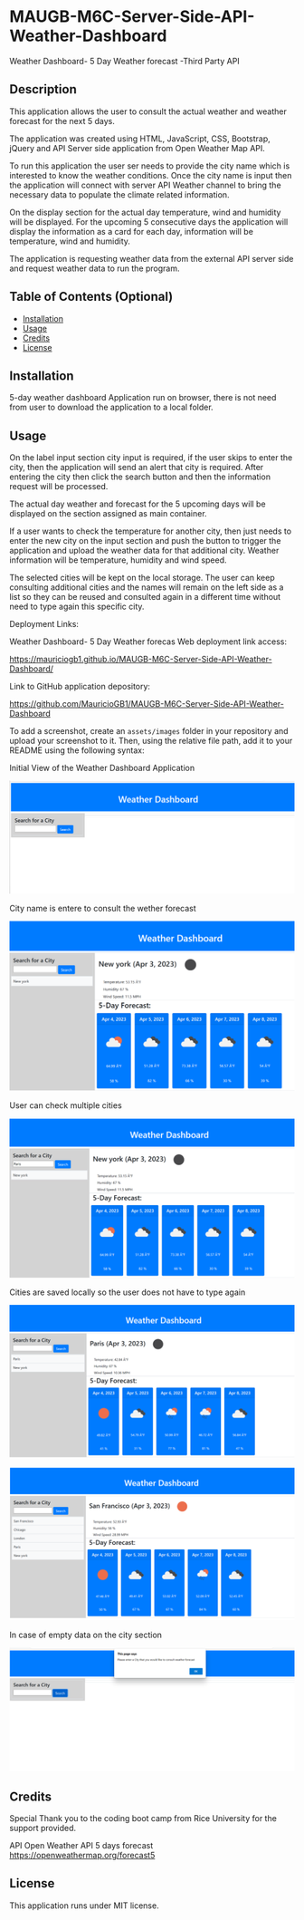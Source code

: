 # MAUGB-M6C-Server-Side-API-Weather-Dashboard
Weather Dashboard- 5 Day Weather forecast -Third Party API


## Description

This application allows the user to consult the actual weather and weather forecast for the next 5 days.

The application was created using HTML, JavaScript, CSS, Bootstrap, jQuery and API Server side application from Open Weather Map API.

To run this application the user ser needs to provide the city name which is interested to know the weather conditions.
Once the city name is input then the application will connect with server API Weather channel to bring the necessary data to populate the climate related information.

On the display section for the actual day temperature, wind and humidity will be displayed.
For the upcoming 5 consecutive days the application will display the information as a card for each day, information will be temperature, wind and humidity.

The application is requesting weather data from the external API server side and request weather data to run the program.



## Table of Contents (Optional)


- [Installation](#installation)
- [Usage](#usage)
- [Credits](#credits)
- [License](#license)

## Installation

5-day weather dashboard
Application run on browser, there is not need from user to download the application to a local folder.

## Usage


On the label input section city input is required, if the user skips to enter the city, then the application will send an alert that city is required.
After entering the city then click the search button and then the information request will be processed.

The actual day weather and forecast for the 5 upcoming days will be displayed on the section assigned as main container.

If a user wants to check the temperature for another city, then just needs to enter the new city on the input section and push the button to trigger the application and upload the weather data for that additional city. Weather information will be temperature, humidity and wind speed.

The selected cities will be kept on the local storage. 
The user can keep consulting additional cities and the names will remain on the left side as a list so they can be reused and consulted again in a different time without need to type again this specific city.

Deployment Links:

Weather Dashboard- 5 Day Weather forecas  Web deployment link access:

https://mauriciogb1.github.io/MAUGB-M6C-Server-Side-API-Weather-Dashboard/


Link to GitHub application depository:

https://github.com/MauricioGB1/MAUGB-M6C-Server-Side-API-Weather-Dashboard


To add a screenshot, create an `assets/images` folder in your repository and upload your screenshot to it. Then, using the relative file path, add it to your README using the following syntax:


Initial View of the Weather Dashboard Application

![alt text](./assets/images/image1.png)


City name is entere to consult the wether forecast

![alt text](./assets/images/image2.png)


User can check multiple cities

![alt text](./assets/images/img3.png)


Cities are saved locally so the user does not have to type again

![alt text](./assets/images/img4.png)


![alt text](./assets/images/img5.png)


In case of empty data on the city section 

![alt text](./assets/images/img6.png)




## Credits

Special Thank you to the coding boot camp from Rice University for the support provided.

API Open Weather API 5 days forecast
https://openweathermap.org/forecast5

## License

This application runs under MIT license.

